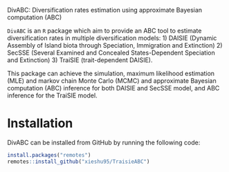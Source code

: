 DivABC: Diversification rates estimation using approximate Bayesian computation 
(ABC) 

`DivABC` is an `R` package which aim to provide an ABC tool to estimate diversification rates in multiple diversification models: 
    1) DAISIE (Dynamic Assembly of Island biota through Speciation, Immigration and Extinction)
    2) SecSSE (Several Examined and Concealed States-Dependent Speciation and Extinction)
    3) TraiSIE (trait-dependent DAISIE).

This package can achieve the simulation, maximum likelihood estimation (MLE) and markov chain Monte Carlo (MCMC) and approximate Bayesian computation (ABC) inference for both DAISIE and SecSSE model, and ABC inference for the TraiSIE model.



# Installation

DivABC can be installed from GitHub by running the following code:
``` r
install.packages("remotes")
remotes::install_github("xieshu95/TraisieABC")
```
